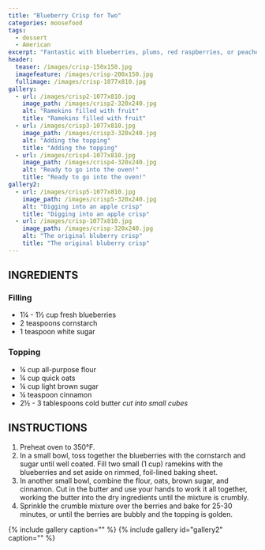 ```yaml
---
title: "Blueberry Crisp for Two"
categories: moosefood
tags: 
  - dessert
  - American
excerpt: "Fantastic with blueberries, plums, red raspberries, or peaches! (Or any combination thereof!)"
header:
  teaser: /images/crisp-150x150.jpg
  imagefeature: /images/crisp-200x150.jpg
  fullimage: /images/crisp-1077x810.jpg
gallery:
  - url: /images/crisp2-1077x810.jpg
    image_path: /images/crisp2-320x240.jpg
    alt: "Ramekins filled with fruit"
    title: "Ramekins filled with fruit"
  - url: /images/crisp3-1077x810.jpg
    image_path: /images/crisp3-320x240.jpg
    alt: "Adding the topping"
    title: "Adding the topping"
  - url: /images/crisp4-1077x810.jpg
    image_path: /images/crisp4-320x240.jpg
    alt: "Ready to go into the oven!"
    title: "Ready to go into the oven!"
gallery2:
  - url: /images/crisp5-1077x810.jpg
    image_path: /images/crisp5-320x240.jpg
    alt: "Digging into an apple crisp"
    title: "Digging into an apple crisp"
  - url: /images/crisp-1077x810.jpg
    image_path: /images/crisp-320x240.jpg
    alt: "The original bluberry crisp"
    title: "The original bluberry crisp"
---
```


## INGREDIENTS

### Filling
* 1¼ - 1½ cup fresh blueberries
* 2 teaspoons cornstarch
* 1 teaspoon white sugar

### Topping
* ¼ cup all-purpose flour
* ¼ cup quick oats
* ¼ cup light brown sugar
* ¼ teaspoon cinnamon
* 2½ - 3 tablespoons cold butter *cut into small cubes*

## INSTRUCTIONS
1. Preheat oven to 350°F.
2. In a small bowl, toss together the blueberries with the cornstarch and sugar until well coated. Fill two small (1 cup) ramekins with the blueberries and set aside on rimmed, foil-lined baking sheet.
3. In another small bowl, combine the flour, oats, brown sugar, and cinnamon. Cut in the butter and use your hands to work it all together, working the butter into the dry ingredients until the mixture is crumbly.
4. Sprinkle the crumble mixture over the berries and bake for 25-30 minutes, or until the berries are bubbly and the topping is golden.

{% include gallery caption="" %}
{% include gallery id="gallery2" caption="" %}